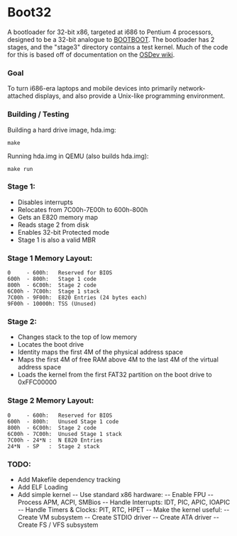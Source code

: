 # Boot32
A bootloader for 32-bit x86, targeted at i686 to Pentium 4 processors,
designed to be a 32-bit analogue to [BOOTBOOT](https://gitlab.com/bztsrc/bootboot).
The bootloader has 2 stages, and the "stage3" directory contains a test kernel.
Much of the code for this is based off of documentation on the [OSDev wiki](https://wiki.osdev.org/Main_Page).

### Goal
To turn i686-era laptops and mobile devices into primarily network-attached displays,
and also provide a Unix-like programming environment.

### Building / Testing
Building a hard drive image, hda.img: 
```
make
```

Running hda.img in QEMU (also builds hda.img):
```
make run
```

### Stage 1:
- Disables interrupts
- Relocates from 7C00h-7E00h to 600h-800h
- Gets an E820 memory map
- Reads stage 2 from disk
- Enables 32-bit Protected mode
- Stage 1 is also a valid MBR

### Stage 1 Memory Layout:
```
0     - 600h:   Reserved for BIOS
600h  - 800h:   Stage 1 code
800h  - 6C00h:  Stage 2 code
6C00h - 7C00h:  Stage 1 stack
7C00h - 9F00h:  E820 Entries (24 bytes each)
9F00h - 10000h: TSS (Unused)
```

### Stage 2:
- Changes stack to the top of low memory
- Locates the boot drive
- Identity maps the first 4M of the physical address space
- Maps the first 4M of free RAM above 4M to the last 4M of the virtual address space
- Loads the kernel from the first FAT32 partition on the boot drive to 0xFFC00000

### Stage 2 Memory Layout:
```
0     - 600h:   Reserved for BIOS
600h  - 800h:   Unused Stage 1 code
800h  - 6C00h:  Stage 2 code
6C00h - 7C00h:  Unused Stage 1 stack
7C00h - 24*N :  N E820 Entries
24*N  - SP   :  Stage 2 stack
```

### TODO:
- Add Makefile dependency tracking
- Add ELF Loading
- Add simple kernel
-- Use standard x86 hardware:
--  Enable FPU
-- Process APM, ACPI, SMBios
-- Handle Interrupts: IDT, PIC, APIC, IOAPIC
-- Handle Timers & Clocks: PIT, RTC, HPET
-- Make the kernel useful:
-- Create VM subsystem
-- Create STDIO driver
-- Create ATA driver
-- Create FS / VFS subsystem
